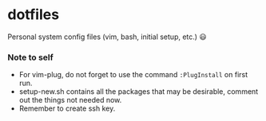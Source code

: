 # dotfiles
Personal system config files (vim, bash, initial setup, etc.) :smiley:
  
### Note to self
*  For vim-plug, do not forget to use the command `:PlugInstall` on first run.  
*  setup-new.sh contains all the packages that may be desirable, comment out the things not needed now.  
*  Remember to create ssh key.  

